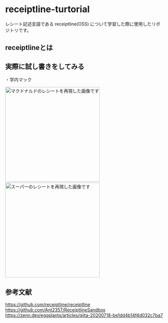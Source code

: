 # receiptline-turtorial
レシート記述言語である receiptline(OSS) について学習した際に使用したリポジトリです。
## receiptlineとは
## 実際に試し書きをしてみる
・学内マック


<div align="left">
<img src="https://user-images.githubusercontent.com/96648305/165408226-3caed034-5145-4a61-8809-579c3ad7ed0d.svg" alt="マクドナルドのレシートを再現した画像です" width="300px">&nbsp;
<img src="" alt="スーパーのレシートを再現した画像です"  width="300px">
</div>

## 参考文献
https://github.com/receiptline/receiptline  
https://github.com/Ant2357/ReceiptlineSandbox  
https://zenn.dev/eggplants/articles/qiita-20200718-be1dd4b14f4d032c7ba7  

